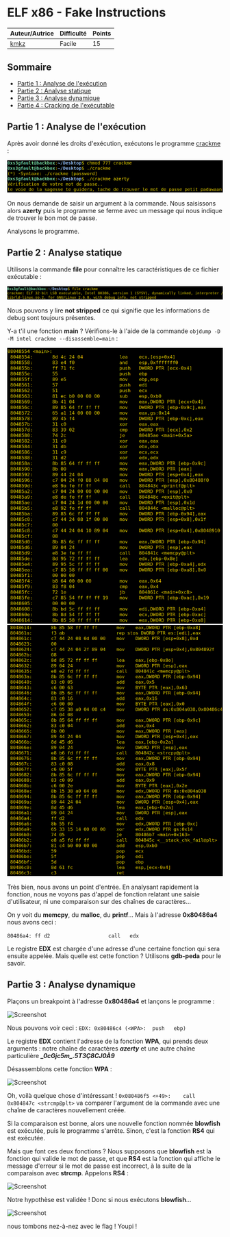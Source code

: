 # ELF x86 - Fake Instructions

| Auteur/Autrice | Difficulté | Points |
|----------------|------------|--------|
|     [kmkz](https://www.root-me.org/kmkz?lang=fr)       |Facile|   15    |     

## Sommaire
- [Partie 1 : Analyse de l'exécution]()
- [Partie 2 : Analyse statique]()
- [Partie 3 : Analyse dynamique]()
- [Partie 4 : Cracking de l'exécutable]()

## Partie 1 : Analyse de l'exécution

Après avoir donné les droits d'exécution, exécutons le programme [crackme]() : 

![Screenshot](./assets/images/exec_ch4.png?raw=true)

On nous demande de saisir un argument à la commande. Nous saisissons alors **azerty** puis le programme se ferme avec un message qui nous indique de trouver le bon mot de passe. 

Analysons le programme.

## Partie 2 : Analyse statique

Utilisons la commande **file** pour connaître les caractéristiques de ce fichier exécutable : 

![Screenshot](./assets/images/file_ch4.png?raw=true)

Nous pouvons y lire **not stripped** ce qui signifie que les informations de debug sont toujours présentes. 

Y-a t'il une fonction **main** ?  Vérifions-le à l'aide de la commande ```objdump -D -M intel crackme --disassemble=main``` : 

![Screenshot](./assets/images/objdump_ch4_1.png?raw=true)
![Screenshot](./assets/images/objdump_ch4_2.png?raw=true)

Très bien, nous avons un point d'entrée. En analysant rapidement la fonction, nous ne voyons pas d'appel de fonction relatant une saisie d'utilisateur, ni une comparaison sur des chaînes de caractères...

On y voit du **memcpy**, du **malloc**, du **printf**... Mais à l'adresse **0x80486a4** nous avons ceci :

```80486a4:	ff d2                	call   edx```

Le registre **EDX** est chargée d'une adresse d'une certaine fonction qui sera ensuite appelée. Mais quelle est cette fonction ? Utilisons **gdb-peda** pour le savoir.

## Partie 3 : Analyse dynamique

Plaçons un breakpoint à l'adresse **0x80486a4** et lançons le programme : 

![Screenshot](./assets/images/gdb_ch4_1.png?raw=true)

Nous pouvons voir ceci : ```EDX: 0x80486c4 (<WPA>:	push   ebp)```

Le registre **EDX** contient l'adresse de la fonction **WPA**, qui prends deux arguments : notre chaîne de caractères **_azerty_** et une autre chaîne particulière **_\_0cGjc5m\_.5T3Ç8CJ0À9_**

Désassemblons cette fonction **WPA** : 

![Screenshot](./assets/images/gdb_ch4_2.png?raw=true)

Oh, voilà quelque chose d'intéressant ! ```0x080486f5 <+49>:	call   0x804847c <strcmp@plt>``` va comparer l'argument de la commande avec une chaîne de caractères nouvellement créée.

Si la comparaison est bonne, alors une nouvelle fonction nommée **blowfish** est exécutée, puis le programme s'arrête. Sinon, c'est la fonction **RS4** qui est exécutée.

Mais que font ces deux fonctions ? Nous supposons que **blowfish** est la fonction qui valide le mot de passe, et que **RS4** est la fonction qui affiche le message d'erreur si le mot de passe est incorrect, à la suite de la comparaison avec **strcmp**. Appelons **RS4** : 

![Screenshot](./assets/images/gdb_ch4_3.png?raw=true)

Notre hypothèse est validée ! Donc si nous exécutons **blowfish**...

![Screenshot](./assets/images/gdb_ch4_4.png?raw=true)

nous tombons nez-à-nez avec le flag ! Youpi !


